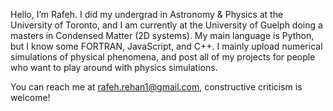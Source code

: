 Hello, I’m Rafeh. I did my undergrad in Astronomy & Physics at the University of Toronto, and I am currently at the University of Guelph doing a masters in Condensed Matter (2D systems).
My main language is Python, but I know some FORTRAN, JavaScript, and C++. I mainly upload numerical simulations of physical phenomena, and post all of my projects for people who want to play around with physics simulations.

You can reach me at rafeh.rehan1@gmail.com, constructive criticism is welcome!
